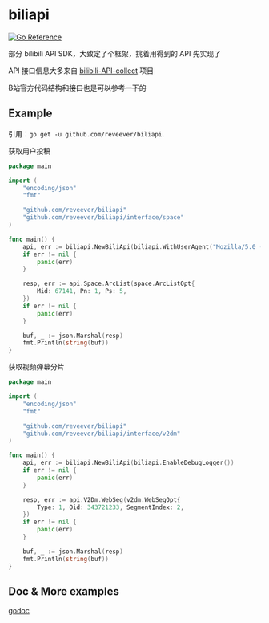 # biliapi
[![Go Reference](https://pkg.go.dev/badge/github.com/reveever/biliapi.svg)](https://pkg.go.dev/github.com/reveever/biliapi)

部分 bilibili API SDK，大致定了个框架，挑着用得到的 API 先实现了

API 接口信息大多来自 [bilibili-API-collect](https://github.com/SocialSisterYi/bilibili-API-collect) 项目

~~B站官方代码结构和接口也是可以参考一下的~~

## Example

引用：`go get -u github.com/reveever/biliapi`.

获取用户投稿
```go
package main

import (
	"encoding/json"
	"fmt"

	"github.com/reveever/biliapi"
	"github.com/reveever/biliapi/interface/space"
)

func main() {
	api, err := biliapi.NewBiliApi(biliapi.WithUserAgent("Mozilla/5.0 (Windows NT 10.0; Win64; x64; rv:98.0) Gecko/20100101 Firefox/98.0"))
	if err != nil {
		panic(err)
	}

	resp, err := api.Space.ArcList(space.ArcListOpt{
		Mid: 67141, Pn: 1, Ps: 5,
	})
	if err != nil {
		panic(err)
	}

	buf, _ := json.Marshal(resp)
	fmt.Println(string(buf))
}
```

获取视频弹幕分片
```go
package main

import (
	"encoding/json"
	"fmt"

	"github.com/reveever/biliapi"
	"github.com/reveever/biliapi/interface/v2dm"
)

func main() {
	api, err := biliapi.NewBiliApi(biliapi.EnableDebugLogger())
	if err != nil {
		panic(err)
	}

	resp, err := api.V2Dm.WebSeg(v2dm.WebSegOpt{
		Type: 1, Oid: 343721233, SegmentIndex: 2,
	})
	if err != nil {
		panic(err)
	}

	buf, _ := json.Marshal(resp)
	fmt.Println(string(buf))
}
```
## Doc & More examples
[godoc](https://pkg.go.dev/github.com/reveever/biliapi)
